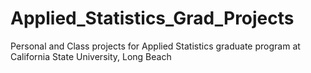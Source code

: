 # Applied_Statistics_Grad_Projects
Personal and Class projects for Applied Statistics graduate program at California State University, Long Beach
